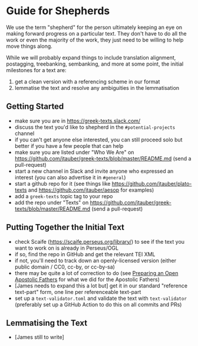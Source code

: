 # Guide for Shepherds

We use the term "shepherd" for the person ultimately keeping an eye on making forward progress on a particular text. They don't have to do all the work or even the majority of the work, they just need to be willing to help move things along.

While we will probably expand things to include translation alignment, postagging, treebanking, sembanking, and more at some point, the initial milestones for a text are:

1. get a clean version with a referencing scheme in our format
2. lemmatise the text and resolve any ambiguities in the lemmatisation

## Getting Started

* make sure you are in <https://greek-texts.slack.com/>
* discuss the text you'd like to shepherd in the `#potential-projects` channel
* if you can't get anyone else interested, you can still proceed solo but better if you have a few people that can help
* make sure you are listed under "Who We Are" on <https://github.com/jtauber/greek-texts/blob/master/README.md> (send a pull-request)
* start a new channel in Slack and invite anyone who expressed an interest (you can also advertise it in `#general`)
* start a github repo for it (see things like <https://github.com/jtauber/plato-texts> and <https://github.com/jtauber/aesop>  for examples)
* add a `greek-texts` topic tag to your repo
* add the repo under "Texts" on https://github.com/jtauber/greek-texts/blob/master/README.md (send a pull-request)

## Putting Together the Initial Text

* check Scaife (https://scaife.perseus.org/library/) to see if the text you want to work on is already in Perseus/OGL
* if so, find the repo in GitHub and get the relevant TEI XML
* if not, you'll need to track down an openly-licensed version (either public domain / CC0, cc-by, or cc-by-sa)
* there may be quite a lot of correction to do (see [Preparing an Open Apostolic Fathers](https://jktauber.com/2018/11/01/preparing-open-apostolic-fathers/) for what we did for the Apostolic Fathers)
* [James needs to expand this a lot but] get it in our standard "reference text-part" form, one line per referenceable text-part
* set up a `text-validator.toml` and validate the text with `text-validator` (preferably set up a GitHub Action to do this on all commits and PRs)

## Lemmatising the Text

* [James still to write]
